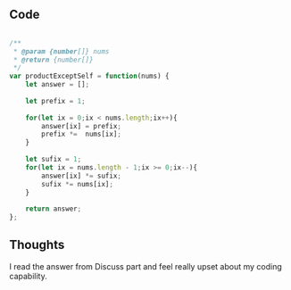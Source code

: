 ## Code

```javascript

/**
 * @param {number[]} nums
 * @return {number[]}
 */
var productExceptSelf = function(nums) {
    let answer = [];
    
    let prefix = 1;
    
    for(let ix = 0;ix < nums.length;ix++){
        answer[ix] = prefix;
        prefix *=  nums[ix];
    }
    
    let sufix = 1;
    for(let ix = nums.length - 1;ix >= 0;ix--){
        answer[ix] *= sufix;
        sufix *= nums[ix];
    }
    
    return answer;
};

```

## Thoughts

I read the answer from Discuss part and feel really upset about my coding capability.